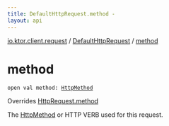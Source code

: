 ```yaml
---
title: DefaultHttpRequest.method - 
layout: api
---
```


<div class='api-docs-breadcrumbs'><a href="../index.html">io.ktor.client.request</a> / <a href="index.html">DefaultHttpRequest</a> / <a href="./method.html">method</a></div>

# method

<div class="signature"><code><span class="keyword">open</span> <span class="keyword">val </span><span class="identifier">method</span><span class="symbol">: </span><a href="../../io.ktor.http/-http-method/index.html"><span class="identifier">HttpMethod</span></a></code></div>

Overrides <a href="../-http-request/method.html">HttpRequest.method</a>

The <a href="../../io.ktor.http/-http-method/index.html">HttpMethod</a> or HTTP VERB used for this request.

